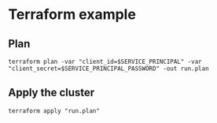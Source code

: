 # Terraform example

## Plan

```shell
terraform plan -var "client_id=$SERVICE_PRINCIPAL" -var "client_secret=$SERVICE_PRINCIPAL_PASSWORD" -out run.plan
```

## Apply the cluster

```shell
terraform apply "run.plan"
```